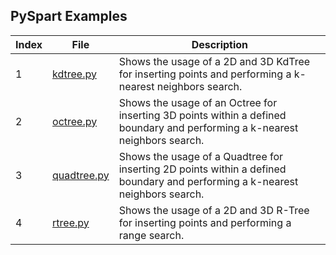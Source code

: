## PySpart Examples

| Index | File                       | Description                                                                                                                  |
|-------|----------------------------|------------------------------------------------------------------------------------------------------------------------------|
| 1     | [kdtree.py](kdtree.py)     | Shows the usage of a 2D and 3D KdTree for inserting points and performing a k-nearest neighbors search.                      |
| 2     | [octree.py](octree.py)     | Shows the usage of an Octree for inserting 3D points within a defined boundary and performing a k-nearest neighbors search.  |
| 3     | [quadtree.py](quadtree.py) | Shows the usage of a Quadtree for inserting 2D points within a defined boundary and performing a k-nearest neighbors search. |
| 4     | [rtree.py](rtree.py)       | Shows the usage of a 2D and 3D R-Tree for inserting points and performing a range search.                                    |
